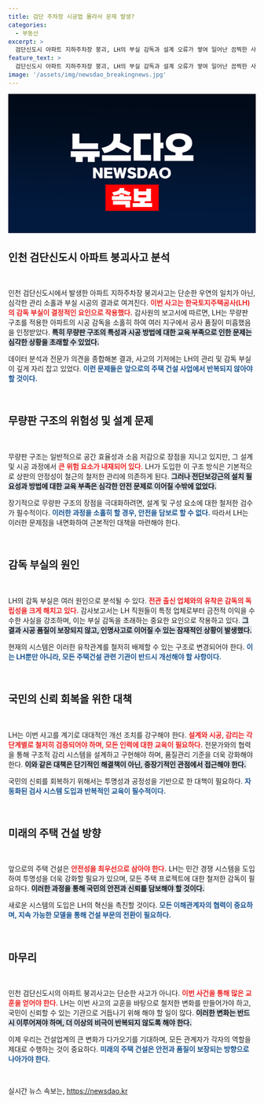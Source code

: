 ```yaml
---
title: 검단 주차장 시공법 몰라서 문제 발생?
categories:
  - 부동산
excerpt: >
  검단신도시 아파트 지하주차장 붕괴, LH의 부실 감독과 설계 오류가 쌓여 일어난 끔찍한 사고였다. 감사원은 무량판 구조의 부실 시공과 유착 문제를 밝히며 근본적인 혁신을 촉구했다.
feature_text: >
  검단신도시 아파트 지하주차장 붕괴, LH의 부실 감독과 설계 오류가 쌓여 일어난 끔찍한 사고였다. 감사원은 무량판 구조의 부실 시공과 유착 문제를 밝히며 근본적인 혁신을 촉구했다.
image: '/assets/img/newsdao_breakingnews.jpg'
---
```


<p><img src="/assets/img/newsdao_breakingnews.jpg" alt="pcversion 속보" /></p>

<h2 data-ke-size="size26">인천 검단신도시 아파트 붕괴사고 분석</h2>

<p data-ke-size="size16">&nbsp;</p>

<p>인천 검단신도시에서 발생한 아파트 지하주차장 붕괴사고는 단순한 우연의 일치가 아닌, 심각한 관리 소홀과 부실 시공의 결과로 여겨진다. <b><span style="color: #ee2323;">이번 사고는 한국토지주택공사(LH)의 감독 부실이 결정적인 요인으로 작용했다.</span></b> 감사원의 보고서에 따르면, LH는 무량판 구조를 적용한 아파트의 시공 감독을 소홀히 하여 여러 지구에서 공사 품질이 미흡했음을 인정받았다. <b><span style="background-color: #21538527;">특히 무량판 구조의 특성과 시공 방법에 대한 교육 부족으로 인한 문제는 심각한 상황을 초래할 수 있었다.</span></b> </p>

<p>데이터 분석과 전문가 의견을 종합해본 결과, 사고의 기저에는 LH의 관리 및 감독 부실이 깊게 자리 잡고 있었다. <b><span style="color: #1a5490;">이런 문제들은 앞으로의 주택 건설 사업에서 반복되지 않아야 할 것이다.</span></b></p>

<p data-ke-size="size16">&nbsp;</p>

<h2 data-ke-size="size26">무량판 구조의 위험성 및 설계 문제</h2>

<p data-ke-size="size16">&nbsp;</p>

<p>무량판 구조는 일반적으로 공간 효율성과 소음 저감으로 장점을 지니고 있지만, 그 설계 및 시공 과정에서 <b><span style="color: #ee2323;">큰 위험 요소가 내재되어 있다.</span></b> LH가 도입한 이 구조 방식은 기본적으로 상판의 안정성이 철근의 철저한 관리에 의존하게 된다. <b><span style="background-color: #21538527;">그러나 전단보강근의 설치 필요성과 방법에 대한 교육 부족은 심각한 안전 문제로 이어질 수밖에 없었다.</span></b> </p>

<p>장기적으로 무량판 구조의 장점을 극대화하려면, 설계 및 구성 요소에 대한 철저한 검수가 필수적이다. <b><span style="color: #1a5490;">이러한 과정을 소홀히 할 경우, 안전을 담보로 할 수 없다.</span></b> 따라서 LH는 이러한 문제점을 내면화하여 근본적인 대책을 마련해야 한다.</p>

<p data-ke-size="size16">&nbsp;</p>

<h2 data-ke-size="size26">감독 부실의 원인</h2>

<p data-ke-size="size16">&nbsp;</p>

<p>LH의 감독 부실은 여러 원인으로 분석될 수 있다. <b><span style="color: #ee2323;">전관 출신 업체와의 유착은 감독의 독립성을 크게 해치고 있다.</span></b> 감사보고서는 LH 직원들이 특정 업체로부터 금전적 이익을 수수한 사실을 강조하며, 이는 부실 감독을 초래하는 중요한 요인으로 작용하고 있다. <b><span style="background-color: #21538527;">그 결과 시공 품질이 보장되지 않고, 인명사고로 이어질 수 있는 잠재적인 상황이 발생했다.</span></b> </p>

<p>현재의 시스템은 이러한 유착관계를 철저히 배제할 수 있는 구조로 변경되어야 한다. <b><span style="color: #1a5490;">이는 LH뿐만 아니라, 모든 주택건설 관련 기관이 반드시 개선해야 할 사항이다.</span></b></p>

<p data-ke-size="size16">&nbsp;</p>

<h2 data-ke-size="size26">국민의 신뢰 회복을 위한 대책</h2>

<p data-ke-size="size16">&nbsp;</p>

<p>LH는 이번 사고를 계기로 대대적인 개선 조치를 강구해야 한다. <b><span style="color: #ee2323;">설계와 시공, 감리는 각 단계별로 철저히 검증되어야 하며, 모든 인력에 대한 교육이 필요하다.</span></b> 전문가와의 협력을 통해 구조적 감리 시스템을 설계하고 구현해야 하며, 품질관리 기준을 더욱 강화해야 한다. <b><span style="background-color: #21538527;">이와 같은 대책은 단기적인 해결책이 아닌, 중장기적인 관점에서 접근해야 한다.</span></b> </p>

<p>국민의 신뢰를 회복하기 위해서는 투명성과 공정성을 기반으로 한 대책이 필요하다. <b><span style="color: #1a5490;">자동화된 검사 시스템 도입과 반복적인 교육이 필수적이다.</span></b></p>

<p data-ke-size="size16">&nbsp;</p>

<h2 data-ke-size="size26">미래의 주택 건설 방향</h2>

<p data-ke-size="size16">&nbsp;</p>

<p>앞으로의 주택 건설은 <b><span style="color: #ee2323;">안전성을 최우선으로 삼아야 한다.</span></b> LH는 민간 경쟁 시스템을 도입하여 투명성을 더욱 강화할 필요가 있으며, 모든 주택 프로젝트에 대한 철저한 감독이 필요하다. <b><span style="background-color: #21538527;">이러한 과정을 통해 국민의 안전과 신뢰를 담보해야 할 것이다.</span></b> </p>

<p>새로운 시스템의 도입은 LH의 혁신을 촉진할 것이다. <b><span style="color: #1a5490;">모든 이해관계자의 협력이 중요하며, 지속 가능한 모델을 통해 건설 부문의 전환이 필요하다.</span></b></p>

<p data-ke-size="size16">&nbsp;</p>

<h2 data-ke-size="size26">마무리</h2>

<p data-ke-size="size16">&nbsp;</p>

<p>인천 검단신도시의 아파트 붕괴사고는 단순한 사고가 아니다. <b><span style="color: #ee2323;">이번 사건을 통해 많은 교훈을 얻어야 한다.</span></b> LH는 이번 사고의 교훈을 바탕으로 철저한 변화를 만들어가야 하고, 국민이 신뢰할 수 있는 기관으로 거듭나기 위해 해야 할 일이 많다. <b><span style="background-color: #21538527;">이러한 변화는 반드시 이루어져야 하며, 더 이상의 비극이 반복되지 않도록 해야 한다.</span></b> </p>

<p>이제 우리는 건설업계의 큰 변화가 다가오기를 기대하며, 모든 관계자가 각자의 역할을 제대로 수행하는 것이 중요하다. <b><span style="color: #1a5490;">미래의 주택 건설은 안전과 품질이 보장되는 방향으로 나아가야 한다.</span></b></p>

<p data-ke-size="size16">&nbsp;</p>
실시간 뉴스 속보는, <a href="https://newsdao.kr" rel="dofollow">https://newsdao.kr</a>



